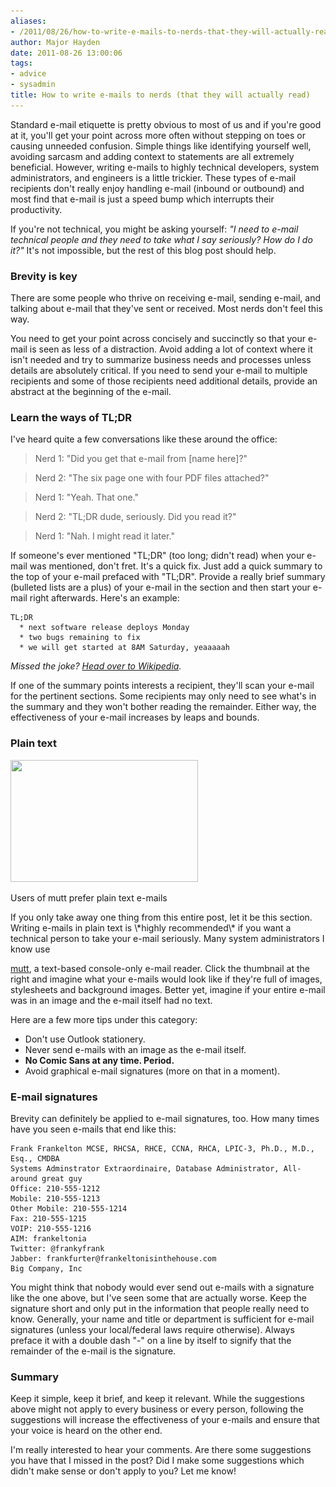 ```yaml
---
aliases:
- /2011/08/26/how-to-write-e-mails-to-nerds-that-they-will-actually-read/
author: Major Hayden
date: 2011-08-26 13:00:06
tags:
- advice
- sysadmin
title: How to write e-mails to nerds (that they will actually read)
---
```


Standard e-mail etiquette is pretty obvious to most of us and if you're good at it, you'll get your point across more often without stepping on toes or causing unneeded confusion. Simple things like identifying yourself well, avoiding sarcasm and adding context to statements are all extremely beneficial. However, writing e-mails to highly technical developers, system administrators, and engineers is a little trickier. These types of e-mail recipients don't really enjoy handling e-mail (inbound or outbound) and most find that e-mail is just a speed bump which interrupts their productivity.

If you're not technical, you might be asking yourself: _"I need to e-mail technical people and they need to take what I say seriously? How do I do it?"_ It's not impossible, but the rest of this blog post should help.

### Brevity is key

There are some people who thrive on receiving e-mail, sending e-mail, and talking about e-mail that they've sent or received. Most nerds don't feel this way.

You need to get your point across concisely and succinctly so that your e-mail is seen as less of a distraction. Avoid adding a lot of context where it isn't needed and try to summarize business needs and processes unless details are absolutely critical. If you need to send your e-mail to multiple recipients and some of those recipients need additional details, provide an abstract at the beginning of the e-mail.

### Learn the ways of TL;DR

I've heard quite a few conversations like these around the office:

> Nerd 1: "Did you get that e-mail from [name here]?"

> Nerd 2: "The six page one with four PDF files attached?"

> Nerd 1: "Yeah. That one."

> Nerd 2: "TL;DR dude, seriously. Did you read it?"

> Nerd 1: "Nah. I might read it later."

If someone's ever mentioned "TL;DR" (too long; didn't read) when your e-mail was mentioned, don't fret. It's a quick fix. Just add a quick summary to the top of your e-mail prefaced with "TL;DR". Provide a really brief summary (bulleted lists are a plus) of your e-mail in the section and then start your e-mail right afterwards. Here's an example:

```
TL;DR
  * next software release deploys Monday
  * two bugs remaining to fix
  * we will get started at 8AM Saturday, yeaaaaah
```


_Missed the joke? [Head over to Wikipedia][1]._

If one of the summary points interests a recipient, they'll scan your e-mail for the pertinent sections. Some recipients may only need to see what's in the summary and they won't bother reading the remainder. Either way, the effectiveness of your e-mail increases by leaps and bounds.

### Plain text

<div id="attachment_2483" style="width: 310px" class="wp-caption alignright">
  <a href="/wp-content/uploads/2011/08/mutt-screenshots_001.jpg"><img src="/wp-content/uploads/2011/08/mutt-screenshots_001-300x195.jpg" alt="" title="mutt-screenshots_001" width="300" height="195" class="size-medium wp-image-2483" srcset="/wp-content/uploads/2011/08/mutt-screenshots_001-300x195.jpg 300w, /wp-content/uploads/2011/08/mutt-screenshots_001.jpg 852w" sizes="(max-width: 300px) 100vw, 300px" /></a>

  <p class="wp-caption-text">
    Users of mutt prefer plain text e-mails
  </p>
</div>If you only take away one thing from this entire post, let it be this section. Writing e-mails in plain text is \*highly recommended\* if you want a technical person to take your e-mail seriously. Many system administrators I know use

[mutt][2], a text-based console-only e-mail reader. Click the thumbnail at the right and imagine what your e-mails would look like if they're full of images, stylesheets and background images. Better yet, imagine if your entire e-mail was in an image and the e-mail itself had no text.

Here are a few more tips under this category:

  * Don't use Outlook stationery.
  * Never send e-mails with an image as the e-mail itself.
  * **No Comic Sans at any time. Period.**
  * Avoid graphical e-mail signatures (more on that in a moment).

### E-mail signatures

Brevity can definitely be applied to e-mail signatures, too. How many times have you seen e-mails that end like this:

```
Frank Frankelton MCSE, RHCSA, RHCE, CCNA, RHCA, LPIC-3, Ph.D., M.D., Esq., CMDBA
Systems Adminstrator Extraordinaire, Database Administrator, All-around great guy
Office: 210-555-1212
Mobile: 210-555-1213
Other Mobile: 210-555-1214
Fax: 210-555-1215
VOIP: 210-555-1216
AIM: frankeltonia
Twitter: @frankyfrank
Jabber: frankfurter@frankeltonisinthehouse.com
Big Company, Inc
```


You might think that nobody would ever send out e-mails with a signature like the one above, but I've seen some that are actually worse. Keep the signature short and only put in the information that people really need to know. Generally, your name and title or department is sufficient for e-mail signatures (unless your local/federal laws require otherwise). Always preface it with a double dash "-" on a line by itself to signify that the remainder of the e-mail is the signature.

### Summary

Keep it simple, keep it brief, and keep it relevant. While the suggestions above might not apply to every business or every person, following the suggestions will increase the effectiveness of your e-mails and ensure that your voice is heard on the other end.

I'm really interested to hear your comments. Are there some suggestions you have that I missed in the post? Did I make some suggestions which didn't make sense or don't apply to you? Let me know!

 [1]: http://en.wikipedia.org/wiki/Bill_Lumbergh
 [2]: http://www.mutt.org/